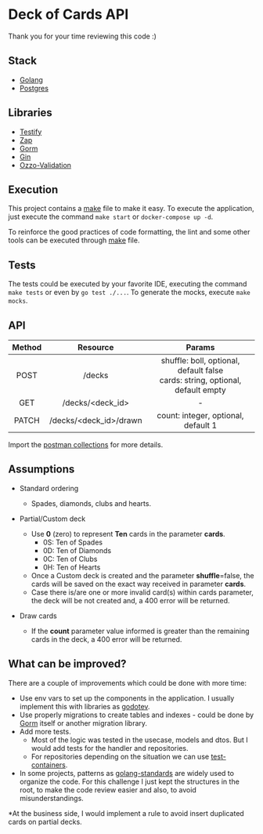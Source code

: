 # Deck of Cards API

Thank you for your time reviewing this code :)

## Stack

- [Golang](https://go.dev/)
- [Postgres](https://www.postgresql.org/)

## Libraries

- [Testify](https://github.com/stretchr/testify)
- [Zap](https://github.com/uber-go/zap)
- [Gorm](https://gorm.io/index.html)
- [Gin](https://github.com/gin-gonic/gin)
- [Ozzo-Validation](https://github.com/go-ozzo/ozzo-validation)

## Execution

This project contains a [make](Makefile) file to make it easy. To execute the application, just execute the
command `make start` or `docker-compose up -d`.

To reinforce the good practices of code formatting, the lint and some other tools can be executed
through [make](Makefile) file.

## Tests

The tests could be executed by your favorite IDE, executing the command `make tests` or even by `go test ./...`. To
generate the mocks, execute `make mocks`.

## API

| Method | Resource | Params |
| :---: | :---: | :---: |
| POST | /decks | shuffle: boll, optional, default false </br> cards: string, optional, default empty |
| GET  | /decks/<deck_id> | -
| PATCH | /decks/<deck_id>/drawn | count: integer, optional, default 1

Import the [postman collections](/api/deck-api.postman_collection.json) for more details.

## Assumptions

- Standard ordering
    - Spades, diamonds, clubs and hearts.


- Partial/Custom deck
    - Use **0** (zero) to represent **Ten** cards in the parameter **cards**.
        - 0S: Ten of Spades
        - 0D: Ten of Diamonds
        - 0C: Ten of Clubs
        - 0H: Ten of Hearts
    - Once a Custom deck is created and the parameter **shuffle**=false, the cards will be saved on the exact way
      received in parameter **cards**.
    - Case there is/are one or more invalid card(s) within cards parameter, the deck will be not created and, a 400
      error will be returned.


- Draw cards
    - If the **count** parameter value informed is greater than the remaining cards in the deck, a 400 error will be
      returned.

## What can be improved?

There are a couple of improvements which could be done with more time:

- Use env vars to set up the components in the application. I usually implement this with libraries
  as [godotev](https://github.com/joho/godotenv).
- Use properly migrations to create tables and indexes - could be done by [Gorm](https://gorm.io/index.html) itself or
  another migration library.
- Add more tests.
    - Most of the logic was tested in the usecase, models and dtos. But I would add tests for the handler and
      repositories.
    - For repositories depending on the situation we can use [test-containers](https://www.testcontainers.org/).
- In some projects, patterns as [golang-standards](https://github.com/golang-standards/project-layout) are widely used
  to organize the code. For this challenge I just kept the structures in the root, to make the code review easier and
  also, to avoid misunderstandings.

*At the business side, I would implement a rule to avoid insert duplicated cards on partial decks.